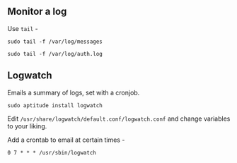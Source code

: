 ## Monitor a log

Use `tail` -

`sudo tail -f /var/log/messages`

`sudo tail -f /var/log/auth.log`

## Logwatch

Emails a summary of logs, set with a cronjob.

`sudo aptitude install logwatch`

Edit `/usr/share/logwatch/default.conf/logwatch.conf` and change variables to your liking.

Add a crontab to email at certain times -

`0 7 * * * /usr/sbin/logwatch`
